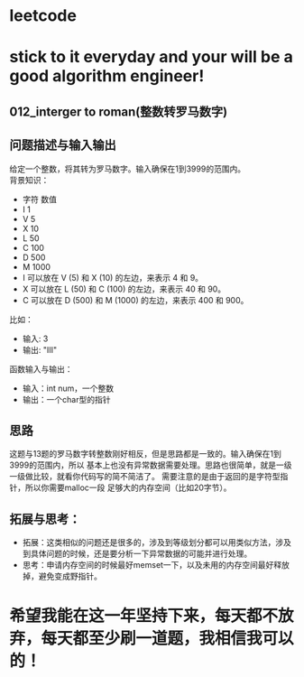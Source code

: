 # leetcode
# stick to it everyday and your will be a good algorithm engineer!
## 012_interger to roman(整数转罗马数字)
## 问题描述与输入输出
给定一个整数，将其转为罗马数字。输入确保在1到3999的范围内。  
背景知识：
* 字符          数值
* I             1
* V             5
* X             10
* L             50
* C             100
* D             500
* M             1000
* I 可以放在 V (5) 和 X (10) 的左边，来表示 4 和 9。
* X 可以放在 L (50) 和 C (100) 的左边，来表示 40 和 90。 
* C 可以放在 D (500) 和 M (1000) 的左边，来表示 400 和 900。
	
比如：
* 输入: 3
* 输出: "III" 

函数输入与输出：
* 输入：int num，一个整数
* 输出：一个char型的指针
	 
## 思路			
这题与13题的罗马数字转整数刚好相反，但是思路都是一致的。输入确保在1到3999的范围内，所以
基本上也没有异常数据需要处理。思路也很简单，就是一级一级做比较，就看你代码写的简不简洁了。
需要注意的是由于返回的是字符型指针，所以你需要malloc一段 足够大的内存空间（比如20字节）。

## 拓展与思考：
* 拓展：这类相似的问题还是很多的，涉及到等级划分都可以用类似方法，涉及到具体问题的时候，还是要分析一下异常数据的可能并进行处理。
* 思考：申请内存空间的时候最好memset一下，以及未用的内存空间最好释放掉，避免变成野指针。
        
# 希望我能在这一年坚持下来，每天都不放弃，每天都至少刷一道题，我相信我可以的！
